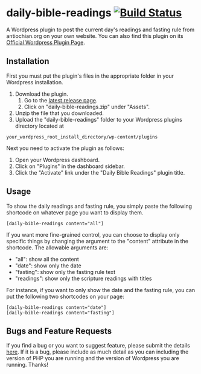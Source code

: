 # daily-bible-readings [![Build Status](https://travis-ci.org/pschluet/daily-bible-readings.svg?branch=master)](https://travis-ci.org/pschluet/daily-bible-readings)
A Wordpress plugin to post the current day's readings and fasting rule from antiochian.org on your own website. You can also find this plugin on its [Official Wordpress Plugin Page](https://wordpress.org/plugins/daily-bible-readings/).

## Installation
First you must put the plugin's files in the appropriate folder in your Wordpress installation.
1. Download the plugin.
    1. Go to the [latest release page](https://github.com/pschluet/daily-bible-readings/releases/latest).
    2. Click on "daily-bible-readings.zip" under "Assets".
2. Unzip the file that you downloaded.
3. Upload the "daily-bible-readings" folder to your Wordpress plugins directory located at 
```
your_wordpress_root_install_directory/wp-content/plugins
```
Next you need to activate the plugin as follows:
1. Open your Wordpress dashboard.
2. Click on "Plugins" in the dashboard sidebar.
3. Click the "Activate" link under the "Daily Bible Readings" plugin title.

## Usage
To show the daily readings and fasting rule, you simply paste the following shortcode on whatever page you want to display them.
```
[daily-bible-readings content="all"]
```
If you want more fine-grained control, you can choose to display only specific things by changing the argument to the "content"
attribute in the shortcode. The allowable arguments are:
- "all": show all the content
- "date": show only the date
- "fasting": show only the fasting rule text
- "readings": show only the scripture readings with titles  

For instance, if you want to only show the date and the fasting rule, you can put the following two shortcodes on your page:
```
[daily-bible-readings content="date"]
[daily-bible-readings content="fasting"]
```

## Bugs and Feature Requests
If you find a bug or you want to suggest feature, please submit the details 
[here](https://github.com/pschluet/daily-bible-readings/issues/new). If it is a bug, please include as much detail
as you can including the version of PHP you are running and the version of Wordpress you are running. Thanks!
